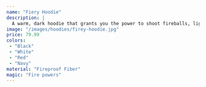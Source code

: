 ```yaml
---
name: "Fiery Hoodie"
description: |
  A warm, dark hoodie that grants you the power to shoot fireballs, light a flame, and pretty much control everything that is fire. Made from fire dragon scales and flame-proof fibers.
image: "/images/hoodies/firey-hoodie.jpg"
price: 79.99
colors:
 - "Black"
 - "White"
 - "Red"
 - "Navy"
material: "Fireproof Fiber"
magic: "Fire powers"
---
```

